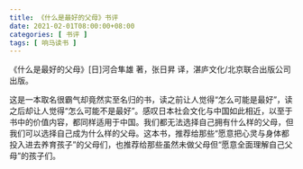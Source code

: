 ```yaml
---
title: 《什么是最好的父母》书评
date: 2021-02-01T08:00:00+08:00
categories: [ 书评 ]
tags: [ 响马读书 ]
---
```


《什么是最好的父母》[日]河合隼雄 著，张日昇 译，湛庐文化/北京联合出版公司出版。

这是一本取名很霸气却竟然实至名归的书，读之前让人觉得“怎么可能是最好”，读之后却让人觉得“怎么可能不是最好”。感叹日本社会文化与中国如此相近，以至于书中的价值内容，都同样适用于中国。我们都无法选择自己拥有什么样的父母，但我们可以选择自己成为什么样的父母。这本书，推荐给那些“愿意把心灵与身体都投入进去养育孩子”的父母们，也推荐给那些虽然未做父母但“愿意全面理解自己父母”的孩子们。
